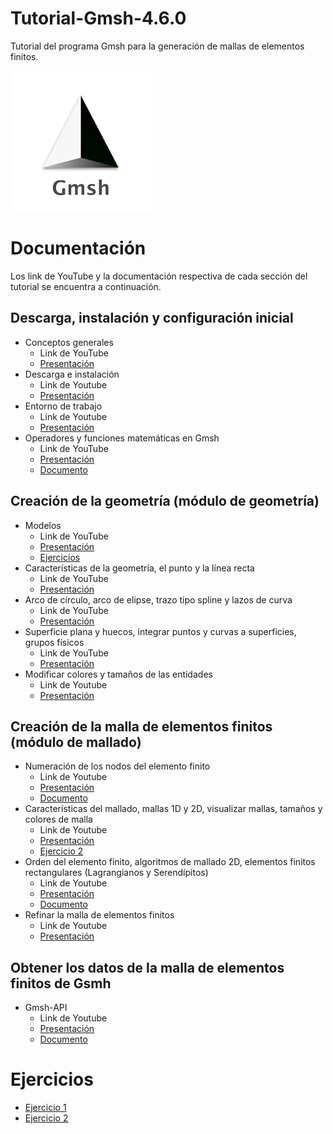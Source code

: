 # Tutorial-Gmsh-4.6.0

Tutorial del programa Gmsh para la generación de mallas de elementos finitos.

![icon_gmsh.png](Figuras/icon_gmsh.png)

# Documentación

Los link de YouTube y la documentación respectiva de cada sección del tutorial se encuentra a continuación.

## Descarga, instalación y configuración inicial

- Conceptos generales
  - Link de YouTube
  - [Presentación](Presentaciones/Conceptos_generales.pdf)
- Descarga e instalación
  - Link de Youtube
  - [Presentación](Presentaciones/Descarga_e_instalación.pdf)
- Entorno de trabajo
  - Link de Youtube
  - [Presentación](Presentaciones/Entorno_de_trabajo.pdf)
- Operadores y funciones matemáticas en Gmsh
  - Link de YouTube
  - [Presentación](Presentaciones/Operadores_y_funciones_diapositiva.pdf)
  - [Documento](Documentos/Operadores_y_funciones_matemáticas.pdf)


## Creación de la geometría (módulo de geometría)


- Modelos
  - Link de YouTube
  - [Presentación](Presentaciones/Modelos.pdf)
  - [Ejercicios](Ejercicios/Ejercicio_1.md)
- Características de la geometría, el punto y la línea recta
  - Link de YouTube
  - [Presentación](Presentaciones/Comandos_de_creación_de_la_geometría.pdf)
- Arco de círculo, arco de elipse, trazo tipo spline y lazos de curva
  - Link de YouTube
  - [Presentación](Presentaciones/Comandos_de_creación_de_la_geometría.pdf)
- Superficie plana y huecos, integrar puntos y curvas a superficies, grupos físicos
  - Link de YouTube
  - [Presentación](Presentaciones/Comandos_de_creación_de_la_geometría.pdf)
- Modificar colores y tamaños de las entidades
  - Link de Youtube
  - [Presentación](Presentaciones/Modificar_colores_y_tamaños.pdf)


## Creación de la malla de elementos finitos (módulo de mallado)

- Numeración de los nodos del elemento finito
  - Link de Youtube
  - [Presentación](Presentaciones/Numeracion_de_los_nodos.pdf)
  - [Documento](Documentos/Numeración_de_los_nodos.pdf)
- Características del mallado, mallas 1D y 2D, visualizar mallas, tamaños y colores de malla
  - Link de Youtube
  - [Presentación](Presentaciones/Comandos_de_creación_malla.pdf)
  - [Ejercicio 2](Ejercicios/Ejercicio_2.md)
- Orden del elemento finito, algoritmos de mallado 2D, elementos finitos rectangulares (Lagrangianos y Serendípitos)
  - Link de Youtube
  - [Presentación](Presentaciones/Comandos_de_creación_malla.pdf)
  - [Documento](Documentos/Documentos_algoritmos_mallado/algoritmos_mallado.md)
- Refinar la malla de elementos finitos
  - Link de Youtube
  - [Presentación](Presentaciones/Comandos_de_creación_malla.pdf)


## Obtener los datos de la malla de elementos finitos de Gsmh

- Gmsh-API
  - Link de Youtube
  - [Presentación](Presentaciones/Gmsh_API.pdf)
  - [Documento](Documentos/gmsh_api.pdf)
 

# Ejercicios


- [Ejercicio 1](Ejercicios/Ejercicio_1.md)
- [Ejercicio 2](Ejercicios/Ejercicio_2.md)


